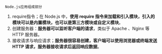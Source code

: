 `Node.js应用组成部分`
1. require指令；在 Node.js 中，**使用 require 指令来加载和引入模块，引入的模块可以是内置模块，也可以是第三方模块或自定义模块**。
2. 创建服务器：**服务器可以监听客户端的请求**，类似于 Apache 、Nginx 等 HTTP 服务器。
3. 接收请求与响应请求；**服务器很容易创建，客户端可以使用浏览器或终端发送 HTTP 请求，服务器接收请求后返回响应数据**。